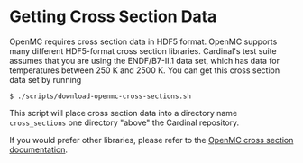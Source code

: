 # Getting Cross Section Data

OpenMC requires cross section data in HDF5 format.
OpenMC supports many different HDF5-format cross section
libraries. Cardinal's test suite assumes that you are using the ENDF/B7-II.1 data set,
which has data for temperatures between 250 K and 2500 K.
You can get this cross section data set by running

```
$ ./scripts/download-openmc-cross-sections.sh
```

This script will place cross section data into a directory
name `cross_sections` one directory "above" the Cardinal repository.

If you would prefer other libraries, please refer to the
[OpenMC cross section documentation](https://docs.openmc.org/en/stable/usersguide/cross_sections.html).
